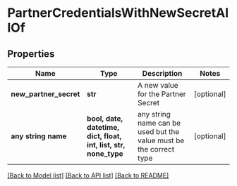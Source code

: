 # PartnerCredentialsWithNewSecretAllOf


## Properties
Name | Type | Description | Notes
------------ | ------------- | ------------- | -------------
**new_partner_secret** | **str** | A new value for the Partner Secret | [optional] 
**any string name** | **bool, date, datetime, dict, float, int, list, str, none_type** | any string name can be used but the value must be the correct type | [optional]

[[Back to Model list]](../README.md#documentation-for-models) [[Back to API list]](../README.md#documentation-for-api-endpoints) [[Back to README]](../README.md)


